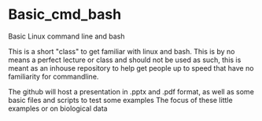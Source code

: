 # Basic_cmd_bash
Basic Linux command line and bash

This is a short "class" to get familiar with linux and bash. 
This is by no means a perfect lecture or class and should not be used as such, this is meant as an inhouse repository to help get people up to speed that have no familiarity for commandline.

The github will host a presentation in .pptx and .pdf format, as well as some basic files and scripts to test some examples
The focus of these little examples or on biological data
